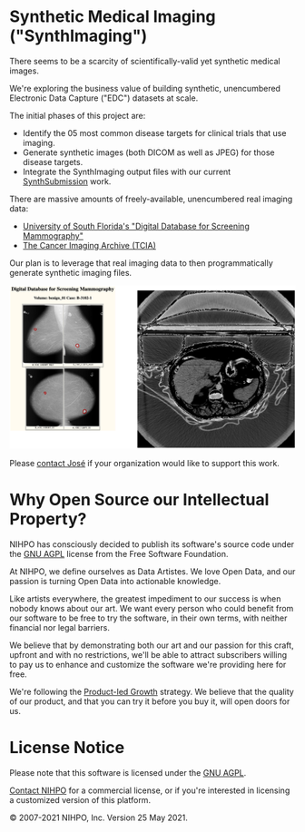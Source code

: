 # Synthetic Medical Imaging ("SynthImaging")

There seems to be a scarcity of scientifically-valid yet synthetic medical images.

We're exploring the business value of building synthetic, unencumbered Electronic Data Capture ("EDC") datasets at scale.

The initial phases of this project are:
* Identify the 05 most common disease targets for clinical trials that use imaging.
* Generate synthetic images (both DICOM as well as JPEG) for those disease targets.
* Integrate the SynthImaging output files with our current [SynthSubmission](/synthsubmission) work.

There are massive amounts of freely-available, unencumbered real imaging data:
* [University of South Florida's "Digital Database for Screening Mammography"](http://www.eng.usf.edu/cvprg/Mammography/Database.html)
* [The Cancer Imaging Archive (TCIA)](https://www.cancerimagingarchive.net/)


Our plan is to leverage that real imaging data to then programmatically generate synthetic imaging files.

![Synth imaging](Synth_Imaging.png)

Please [contact José](mailto:Jose.Lacal@NIHPO.com?subject=SynthImaging%20inquiry.) if your organization would like to support this work. 


# Why Open Source our Intellectual Property?

NIHPO has consciously decided to publish its software's source code under the [GNU AGPL](https://www.gnu.org/licenses/why-affero-gpl.html) license from the Free Software Foundation.

At NIHPO, we define ourselves as Data Artistes. We love Open Data, and our passion is turning Open Data into actionable knowledge.

Like artists everywhere, the greatest impediment to our success is when nobody knows about our art. We want every person who could benefit from our software to be free to try the software, in their own terms, with neither financial nor legal barriers.

We believe that by demonstrating both our art and our passion for this craft, upfront and with no restrictions, we'll be able to attract subscribers willing to pay us to enhance and customize the software we're providing here for free.

We're following the [Product-led Growth](https://www.productled.org/foundations/what-is-product-led-growth) strategy. We believe that the quality of our product, and that you can try it before you buy it, will open doors for us.





# License Notice
Please note that this software is licensed under the [GNU AGPL](https://www.gnu.org/licenses/why-affero-gpl.html).

[Contact NIHPO](mailto:Jose.Lacal@NIHPO.com?subject=GitHub%20inquiry.) for a commercial license, or if you're interested in licensing a customized version of this platform.

:copyright: 2007-2021 NIHPO, Inc.     Version 25 May 2021.